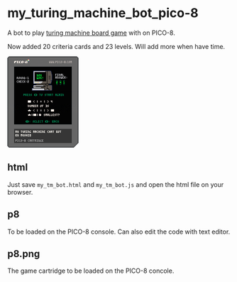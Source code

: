 # my_turing_machine_bot_pico-8

A bot to play [turing machine board game](https://www.turingmachine.info/) with on PICO-8. 

Now added 20 criteria cards and 23 levels. Will add more when have time. 

![cart](my_tm_bot.p8.png)

## html

Just save `my_tm_bot.html` and `my_tm_bot.js` and open the html file on your browser. 

## p8

To be loaded on the PICO-8 console. Can also edit the code with text editor. 

## p8.png

The game cartridge to be loaded on the PICO-8 concole. 
